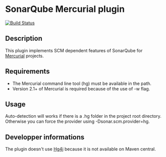 # SonarQube Mercurial plugin
[![Build Status](https://travis-ci.org/SonarQubeCommunity/sonar-scm-mercurial.svg)](https://travis-ci.org/SonarQubeCommunity/sonar-scm-mercurial)

## Description
This plugin implements SCM dependent features of SonarQube for [Mercurial](http://www.mercurial-scm.org/) projects.

## Requirements
* The Mercurial command line tool (hg) must be available in the path.
* Version 2.1+ of Mercurial is required because of the use of -w flag.

## Usage
Auto-detection will works if there is a .hg folder in the project root directory. Otherwise you can force the provider using -Dsonar.scm.provider=hg.

## Developper informations
The plugin doesn't use [Hg4j](http://www.hg4j.com/) because it is not available on Maven central.

